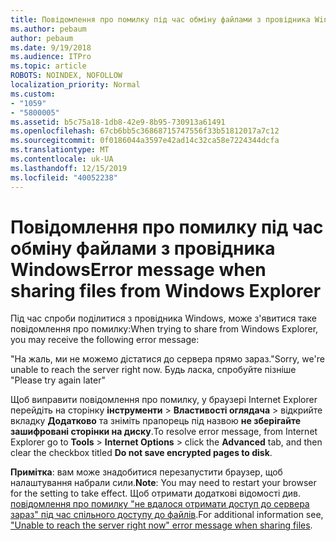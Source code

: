 ```yaml
---
title: Повідомлення про помилку під час обміну файлами з провідника Windows
ms.author: pebaum
author: pebaum
ms.date: 9/19/2018
ms.audience: ITPro
ms.topic: article
ROBOTS: NOINDEX, NOFOLLOW
localization_priority: Normal
ms.custom:
- "1059"
- "5800005"
ms.assetid: b5c75a18-1db8-42e9-8b95-730913a61491
ms.openlocfilehash: 67cb6bb5c36868715747556f33b51812017a7c12
ms.sourcegitcommit: 0f0186044a3597e42ad14c32ca58e7224344dcfa
ms.translationtype: MT
ms.contentlocale: uk-UA
ms.lasthandoff: 12/15/2019
ms.locfileid: "40052238"
---
```

# <a name="error-message-when-sharing-files-from-windows-explorer"></a><span data-ttu-id="ea88f-102">Повідомлення про помилку під час обміну файлами з провідника Windows</span><span class="sxs-lookup"><span data-stu-id="ea88f-102">Error message when sharing files from Windows Explorer</span></span>

<span data-ttu-id="ea88f-103">Під час спроби поділитися з провідника Windows, може з'явитися таке повідомлення про помилку:</span><span class="sxs-lookup"><span data-stu-id="ea88f-103">When trying to share from Windows Explorer, you may receive the following error message:</span></span>
  
<span data-ttu-id="ea88f-104">"На жаль, ми не можемо дістатися до сервера прямо зараз.</span><span class="sxs-lookup"><span data-stu-id="ea88f-104">"Sorry, we're unable to reach the server right now.</span></span> <span data-ttu-id="ea88f-105">Будь ласка, спробуйте пізніше "</span><span class="sxs-lookup"><span data-stu-id="ea88f-105">Please try again later"</span></span>
  
<span data-ttu-id="ea88f-106">Щоб виправити повідомлення про помилку, у браузері Internet Explorer перейдіть на сторінку **інструменти** \> **Властивості оглядача** \> відкрийте вкладку **Додатково** та зніміть прапорець під назвою **не зберігайте зашифровані сторінки на диску**.</span><span class="sxs-lookup"><span data-stu-id="ea88f-106">To resolve error message, from Internet Explorer go to **Tools** \> **Internet Options** \> click the **Advanced** tab, and then clear the checkbox titled **Do not save encrypted pages to disk**.</span></span>
  
 <span data-ttu-id="ea88f-107">**Примітка**: вам може знадобитися перезапустити браузер, щоб налаштування набрали сили.</span><span class="sxs-lookup"><span data-stu-id="ea88f-107">**Note**: You may need to restart your browser for the setting to take effect.</span></span> <span data-ttu-id="ea88f-108">Щоб отримати додаткові відомості див. [повідомлення про помилку "не вдалося отримати доступ до сервера зараз" під час спільного доступу до файлів](https://go.microsoft.com/fwlink/?linkid=2022914).</span><span class="sxs-lookup"><span data-stu-id="ea88f-108">For additional information see, ["Unable to reach the server right now" error message when sharing files](https://go.microsoft.com/fwlink/?linkid=2022914).</span></span>
  